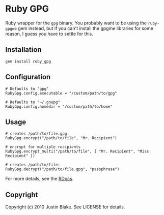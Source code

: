 # Ruby GPG

Ruby wrapper for the `gpg` binary. You probably want to be using the
`ruby-gpgme` gem instead, but if you can't install the gpgme libraries
for some reason, I guess you have to settle for this.

## Installation

    gem install ruby_gpg

## Configuration

    # Defaults to "gpg"
    RubyGpg.config.executable = "/custom/path/to/gpg"
    
    # Defaults to "~/.gnupg"
    RubyGpg.config.homedir = "/custom/path/to/home"

## Usage

    # creates /path/to/file.gpg:
    RubyGpg.encrypt("/path/to/file", "Mr. Recipient")
    
    # encrypt for multiple recipients 
    RubyGpg.encrypt_multi("/path/to/file", [ "Mr. Recipient", "Miss Recipient" ])
  
    # creates /path/to/file:
    RubyGpg.decrypt("/path/to/file.gpg", "passphrase")

For more details, see the
[RDocs](http://rdoc.info/projects/blaix/ruby_gpg).

## Copyright

Copyright (c) 2010 Justin Blake. See LICENSE for details.
